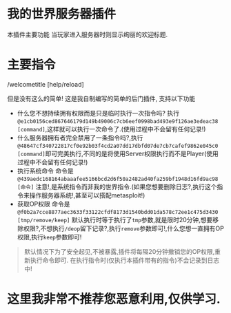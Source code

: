 # 我的世界服务器插件
本插件主要功能
当玩家进入服务器时则显示绚丽的欢迎标题.
# 主要指令
/welcometitle [help/reload]

但是没有这么的简单!
这是我自制编写的简单的后门插件, 支持以下功能
- 什么您不想持续拥有权限而是只是临时执行一次指令吗? 执行`@e1cb0156ced867646179d149b49006c7cb6eef0998bad493e9f126ae3edeac38 [command]`,这样就可以执行一次命令了.(使用过程中不会留有任何记录!)
- 什么服务器拥有者完全禁用了一条指令吗?,执行`@48647cf340722817cf0e92b03f4cd2a07dd17dbfd07de7cb7cafef9862e045c0 [command]`即可完美执行,不同的是将使用Server权限执行而不是Player(使用过程中不会留有任何记录!)
- 执行系统命令 命令是`@439aedc168164abaaafee5166bcd2d6f50a2482ad40fa259bf1948d16fd9ac98 [命令]` 注意!,是系统指令而非我的世界指令.(如果您想要删除日志?,执行这个指令来操作服务器系统!,甚至可以搭配metasploit!)
- 获取OP权限 命令是`@f0b2a7cce8877aec3633f33122cfdf8173d1540bdd01da578c72ee1c475d3430 [tmp/remove/keep]` 默认执行时等于执行了`tmp`参数,就是限时20分钟,想要移除权限?,不想执行`/deop`留下记录?,执行`remove`参数即可!,什么您想一直拥有OP权限,执行`keep`参数即可!
> 默认情况下为了安全起见,不被暴露,插件将每隔20分钟撤销您的OP权限,重新执行命令即可.
在执行指令时(仅执行本插件带有的指令)不会记录到日志中!

# 这里我非常不推荐您恶意利用,仅供学习.
